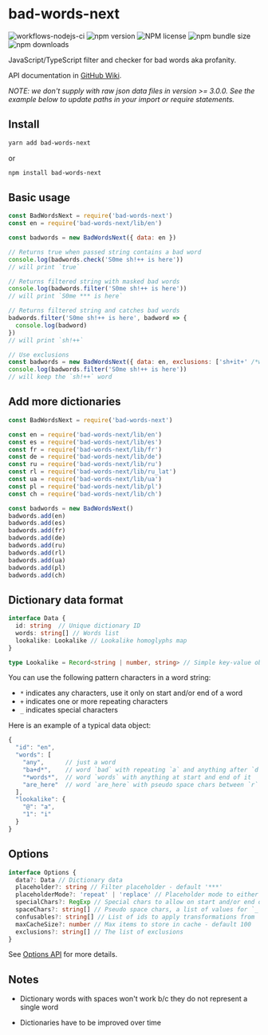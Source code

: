 # bad-words-next

![workflows-nodejs-ci](https://github.com/alexzel/bad-words-next/actions/workflows/node-ci.yml/badge.svg?branch=main)
![npm version](https://img.shields.io/npm/v/bad-words-next)
![NPM license](https://img.shields.io/npm/l/bad-words-next)
![npm bundle size](https://img.shields.io/bundlephobia/minzip/bad-words-next)
![npm downloads](https://img.shields.io/npm/dm/bad-words-next)

JavaScript/TypeScript filter and checker for bad words aka profanity.

API documentation in [GitHub Wiki](https://github.com/alexzel/bad-words-next/wiki/BadWordsNext).

*NOTE: we don't supply with raw json data files in version >= 3.0.0. See the example below to update paths in your import or require statements.*

## Install

```sh
yarn add bad-words-next
```

or

```sh
npm install bad-words-next
```

## Basic usage

```js
const BadWordsNext = require('bad-words-next')
const en = require('bad-words-next/lib/en')

const badwords = new BadWordsNext({ data: en })

// Returns true when passed string contains a bad word
console.log(badwords.check('S0me sh!++ is here'))
// will print `true`

// Returns filtered string with masked bad words
console.log(badwords.filter('S0me sh!++ is here'))
// will print `S0me *** is here`

// Returns filtered string and catches bad words
badwords.filter('S0me sh!++ is here', badword => {
  console.log(badword)
})
// will print `sh!++`

// Use exclusions
const badwords = new BadWordsNext({ data: en, exclusions: ['sh+it+' /*works with lookalikes or the actual words*/] })
console.log(badwords.filter('S0me sh!++ is here'))
// will keep the `sh!++` word
```

## Add more dictionaries

```js
const BadWordsNext = require('bad-words-next')

const en = require('bad-words-next/lib/en')
const es = require('bad-words-next/lib/es')
const fr = require('bad-words-next/lib/fr')
const de = require('bad-words-next/lib/de')
const ru = require('bad-words-next/lib/ru')
const rl = require('bad-words-next/lib/ru_lat')
const ua = require('bad-words-next/lib/ua')
const pl = require('bad-words-next/lib/pl')
const ch = require('bad-words-next/lib/ch')

const badwords = new BadWordsNext()
badwords.add(en)
badwords.add(es)
badwords.add(fr)
badwords.add(de)
badwords.add(ru)
badwords.add(rl)
badwords.add(ua)
badwords.add(pl)
badwords.add(ch)
```

## Dictionary data format

```ts
interface Data {
  id: string  // Unique dictionary ID
  words: string[] // Words list
  lookalike: Lookalike // Lookalike homoglyphs map
}

type Lookalike = Record<string | number, string> // Simple key-value object
```

You can use the following pattern characters in a word string:

- `*` indicates any characters, use it only on start and/or end of a word
- `+` indicates one or more repeating characters
- `_` indicates special characters

Here is an example of a typical data object:

```js
{
  "id": "en",
  "words": [
    "any",      // just a word
    "ba+d*",    // word `bad` with repeating `a` and anything after `d`
    "*words*",  // word `words` with anything at start and end of it
    "are_here"  // word `are_here` with pseudo space chars between `r` and `h`
  ],
  "lookalike": {
    "@": "a",
    "1": "i"
  }
}
```

## Options

```ts
interface Options {
  data?: Data // Dictionary data
  placeholder?: string // Filter placeholder - default '***'
  placeholderMode?: 'repeat' | 'replace' // Placeholder mode to either replace with or repeat the placeholder - default 'replace'
  specialChars?: RegExp // Special chars to allow on start and/or end of a word - default /\d|[!@#$%^&*()[\];:'",.?\-_=+~`|]|a|(?:the)|(?:el)|(?:la)/
  spaceChars?: string[] // Pseudo space chars, a list of values for `_` symbol in a dictionary word string - default ['', '.', '-', ';', '|']
  confusables?: string[] // List of ids to apply transformations from `confusables` npm package - default ['en', 'es', 'de', 'ru_lat']
  maxCacheSize?: number // Max items to store in cache - default 100
  exclusions?: string[] // The list of exclusions
}
```

See [Options API](https://github.com/alexzel/bad-words-next/wiki/Options) for more details.

## Notes

- Dictionary words with spaces won't work b/c they do not represent a single word

- Dictionaries have to be improved over time
